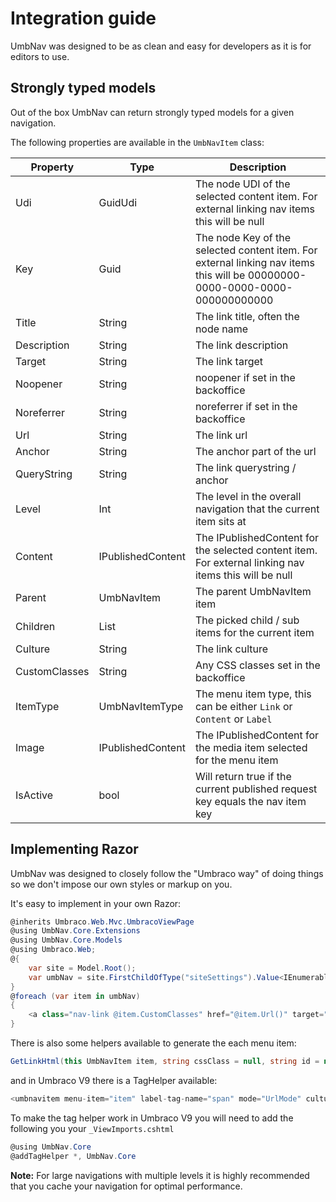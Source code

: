 # Integration guide

UmbNav was designed to be as clean and easy for developers as it is for editors to use.

## Strongly typed models

Out of the box UmbNav can return strongly typed models for a given navigation.

The following properties are available in the `UmbNavItem` class:

| Property          | Type              | Description |
|-------------------|-------------------|-------------|
| Udi               | GuidUdi           | The node UDI of the selected content item. For external linking nav items this will be null |
| Key               | Guid           | The node Key of the selected content item. For external linking nav items this will be 00000000-0000-0000-0000-000000000000 |
| Title             | String            | The link title, often the node name |
| Description       | String            | The link description |
| Target            | String            | The link target |
| Noopener          | String          	| noopener if set in the backoffice |
| Noreferrer        | String         	| noreferrer  if set in the backoffice |
| Url               | String            | The link url |
| Anchor            | String            | The anchor part of the url |
| QueryString       | String            | The link querystring / anchor |
| Level             | Int               | The level in the overall navigation that the current item sits at |
| Content           | IPublishedContent | The IPublishedContent for the selected content item. For external linking nav items this will be null |
| Parent            | UmbNavItem        | The parent UmbNavItem item |
| Children          | List              | The picked child / sub items for the current item |
| Culture           | String            | The link culture
| CustomClasses     | String            | Any CSS classes set in the backoffice
| ItemType     		| UmbNavItemType    | The menu item type, this can be either `Link` or `Content` or `Label` |
| Image     		| IPublishedContent | The IPublishedContent for the media item selected for the menu item |
| IsActive     		| bool | Will return true if the current published request key equals the nav item key |

## Implementing Razor

UmbNav was designed to closely follow the "Umbraco way" of doing things so we don't impose our own styles or markup on you.

It's easy to implement in your own Razor:

```csharp
@inherits Umbraco.Web.Mvc.UmbracoViewPage
@using UmbNav.Core.Extensions
@using UmbNav.Core.Models
@using Umbraco.Web;
@{
    var site = Model.Root();
    var umbNav = site.FirstChildOfType("siteSettings").Value<IEnumerable<UmbNavItem>>("umbNavPE");
}
@foreach (var item in umbNav)
{
    <a class="nav-link @item.CustomClasses" href="@item.Url()" target="@item.Target" rel="@item.Noopener @item.Noreferrer">@item.Title</a>
}
```

There is also some helpers available to generate the each menu item:

 ```csharp
 GetLinkHtml(this UmbNavItem item, string cssClass = null, string id = null, string culture = null, UrlMode mode = UrlMode.Default, string labelTagName = "span", object htmlAttributes = null, string activeClass = null)
 ```

and in Umbraco V9 there is a TagHelper available:

```csharp
<umbnavitem menu-item="item" label-tag-name="span" mode="UrlMode" culture="Culture" active-class=""></umbnavitem>
```
To make the tag helper work in Umbraco V9 you will need to add the following you your `_ViewImports.cshtml`

```csharp
@using UmbNav.Core
@addTagHelper *, UmbNav.Core
```

**Note:** For large navigations with multiple levels it is highly recommended that you cache your navigation for optimal performance.
